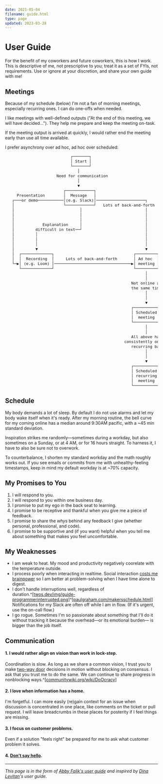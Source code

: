```yaml
---
date: 2021-05-04
filename: guide.html
type: page
updated: 2023-03-28
---
```


# User Guide

For the benefit of my coworkers and future coworkers,
this is how I work.
This is descriptive of me, not prescriptive to you;
treat it as a set of FYIs, not requirements.
Use or ignore at your discretion,
and share your own guide with me!

## Meetings
Because of my schedule (below) I'm not a fan of morning meetings,
especially recurring ones. I can do one-offs when needed.

I like meetings with well-defined outputs
("At the end of this meeting, we will have decided…").
They help me prepare and keep the meeting on-task.

If the meeting output is arrived at quickly,
I would rather end the meeting early than use all time available.

I prefer asynchrony over ad hoc, ad hoc over scheduled:

<pre style="line-height: 1rem; font-size: 0.8rem">
                            ┌───────┐
                            │ Start │
                            └───────┘
                               │
                      Need for communication
                               │
                               ▼
                         ┌────────────┐
     Presentation        │  Message   │
   ┌───or demo───────────│(e.g. Slack)│─────────────────────┐
   │                     └────────────┘   Lots of back-and-forth
   │                            │                           │
   │                            │                           │
   │                            │                           │
   │            Explanation     │                           │
   │         difficult in text──┘                           │
   │         │                                              │
   │         │                                              │
   │         │                                              │
   │         ▼                                              ▼
   │  ┌─────────────┐                                  ┌─────────┐
   │  │  Recording  │     Lots of back-and-forth       │ Ad hoc  │
   └─▶│ (e.g. Loom) │─────────────────────────────────▶│ meeting │
      └─────────────┘                                  └─────────┘
                                                            │
                                                            │
                                                      Not online at
                                                      the same time
                                                            │
                                                            │
                                                            ▼
                                                      ┌───────────┐
                                                      │ Scheduled │
                                                      │  meeting  │
                                                      └───────────┘
                                                            │
                                                            │
                                                      All above happen
                                                   consistently on a
                                                      recurring basis
                                                            │
                                                            │
                                                            ▼
                                                      ┌───────────┐
                                                      │ Scheduled │
                                                      │ recurring │
                                                      │  meeting  │
                                                      └───────────┘
</pre>

## Schedule
My body demands a lot of sleep.
By default I do not use alarms and let my body wake itself when it's ready.
After my morning routine,
the bell curve for my coming online has a median around 9:30AM pacific,
with a ~45 min standard deviation.

Inspiration strikes me randomly—sometimes during a workday,
but also sometimes on a Sunday, or at 4 AM, or for 16 hours straight.
To harness it, I have to also be sure not to overwork.

To counterbalance, I shorten my standard workday and the math roughly works out.
If you see emails or commits from me with unhealthy-feeling timestamps,
keep in mind my default workday is at ~70% capacity.

## My Promises to You

1. I will respond to you.
2. I will respond to you within one business day.
3. I promise to put my ego in the back seat to learning.
4. I promise to be receptive and thankful when you give me a piece of feedback.
5. I promise to share the _whys_ behind any feedback I give (whether personal, professional, and code).
6. I promise to be supportive and (if you want) helpful when you tell me about something that makes you feel uncomfortable.

## My Weaknesses

- I am weak to heat. My mood and productivity negatively coorelate with the temperature outside.
- I process poorly when interacting in realtime.
  Social interaction [costs me brainpower](autism.html#masking)
  so I am better at problem-solving when I have time alone to digest.
- I don't handle interruptions well, regardless of duration.^[[twos.dev/img/guide-programmerinterrupted.png](img/guide-programmerinterrupted.png)]^[[paulgraham.com/makersschedule.html](http://www.paulgraham.com/makersschedule.html)]
  Notifications for my Slack are often off while I am in flow.
  (If it's urgent, use the on-call flow.)
- I go rogue.
  Sometimes I'm so passionate about something that
  I'll do it without tracking it because the overhead—or its emotional burden—
  is bigger than the job itself.
<!-- Commented because the above was migrated from "Communication",
     but it doesn't make sense to brag about this here in Weaknesses.
  Some
  [adored features](https://twitter.com/search?q=https%3A%2F%2Ftwitter.com%2Fglcls%2Fstatus%2F720689621466619904&src=typed_query)
  have come out of having the freedom to do this;
  see `1` above.
-->


## Communication

<!-- Commenting because I like this idea, but it just doesn't belong here. Maybe somewhere else.
   **Succinct**: The more people expected to read what I'm writing, the higher the
   cost/benefit of spending time honing it. For widespread pieces, 90% of my
   time is editing. [More](http://www.paulgraham.com/simply.html), [even
   more](http://www.paulgraham.com/useful.html)
-->

#### 1. I would rather align on vision than work in lock-step.

Coordination is slow. As long as we share a common vision,
I trust you to make
[two-way door](https://shit.management/one-way-and-two-way-door-decisions/)
decisions in motion without blocking on consensus.
I ask that you trust me to do the same.
We can continue to share progress in nonblocking ways.^[[communitywiki.org/wiki/DoOcracy](https://communitywiki.org/wiki/DoOcracy)]


#### 2. I love when information has a home.

I'm forgetful.
I can more easily (re)gain context for an issue when discussion is concentrated in one place,
like comments on the ticket or pull request.
I will leave breadcrumbs in these places for posterity if I feel things are missing.

#### 3. I focus on customer problems.

Even if a solution "feels right" be prepared for me to ask what customer problem it solves.

#### 4. [Don't say hello](https://nohello.net/).

---

_This page is in the form of
[Abby Falik's user guide](https://www.linkedin.com/pulse/leaders-need-user-manuals-what-i-learned-writing-mine-abby-falik/)
and inspired by [Dina Levitan](http://dinalevitan.com/)'s user guide._
